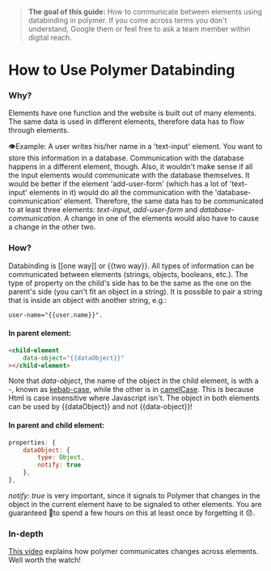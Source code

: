 > **The goal of this guide:** How to communicate between elements using databinding in polymer. If you come across terms you don't understand, Google them or feel free to ask a team member within digital reach.

# How to Use Polymer Databinding

### Why?

Elements have one function and the website is built out of many elements. The same data is used in different elements, therefore data has to flow through elements.

👁Example: A user writes his/her name in a 'text-input' element. You want to store this information in a database. Communication with the database happens in a different element, though. Also, it wouldn't make sense if all the input elements would communicate with the database themselves. It would be better if the element 'add-user-form' (which has a lot of 'text-input' elements in it) would do all the communication with the 'database-communication' element. Therefore, the same data has to be communicated to at least three elements: *text-input*, *add-user-form* and *database-communication*. A change in one of the elements would also have to cause a change in the other two.

### How?

Databinding is [[one way]] or {{two way}}. All types of information can be communicated between elements (strings, objects, booleans, etc.). The type of property on the child's side has to be the same as the one on the parent's side (you can't fit an object in a string). It is possible to pair a string that is inside an object with another string, e.g.:

``` html
user-name="{{user.name}}".
```

#### In parent element:
``` Html
<child-element
    data-object="{{dataObject}}"
></child-element>
```

Note that *data-object*, the name of the object in the child element, is with a -, known as [kebab-case](https://en.wikipedia.org/wiki/Letter_case#Special_case_styles), while the other is in [camelCase](https://en.wikipedia.org/wiki/CamelCase).
This is because Html is case insensitive where Javascript isn't. The object in both elements can be used by {{dataObject}} and not {{data-object}}!

#### In parent and child element:

``` javascript
properties: {
    dataObject: {
        type: Object,
        notify: true
    },
},
```

*notify: true* is very important, since it signals to Polymer that changes in the object in the current element have to be signaled to other elements. You are guaranteed 🔮to spend a few hours on this at least once by forgetting it 😞.

### In-depth
[This video](https://www.youtube.com/watch?v=1sx6YNn58OQ) explains how polymer communicates changes across elements. Well worth the watch!
